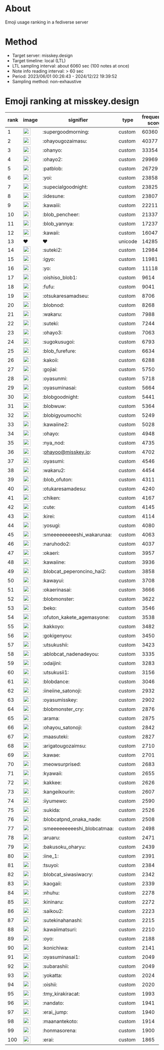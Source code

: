 # About
Emoji usage ranking in a fediverse server

# Method
- Target server: misskey.design
- Target timeline: local (LTL)
- LTL sampling interval: about 6060 sec (100 notes at once)
- Note info reading interval: > 60 sec
- Period: 2023/06/01 00:26:43 - 2024/12/22 19:39:52 
- Sampling method: non-exhaustive

# Emoji ranking at misskey.design

|rank|image|signifier|type|frequency score|
|----|----|----|----|----|
|1|<img height="24" src="https://misskey.design/emoji/supergoodmorning.webp">|:supergoodmorning:|custom|60360|
|2|<img height="24" src="https://misskey.design/emoji/ohayougozaimasu.webp">|:ohayougozaimasu:|custom|40377|
|3|<img height="24" src="https://misskey.design/emoji/ohanyo.webp">|:ohanyo:|custom|33354|
|4|<img height="24" src="https://misskey.design/emoji/ohayo2.webp">|:ohayo2:|custom|29969|
|5|<img height="24" src="https://misskey.design/emoji/patblob.webp">|:patblob:|custom|26729|
|6|<img height="24" src="https://misskey.design/emoji/yoi.webp">|:yoi:|custom|23858|
|7|<img height="24" src="https://misskey.design/emoji/supecialgoodnight.webp">|:supecialgoodnight:|custom|23825|
|8|<img height="24" src="https://misskey.design/emoji/iidesune.webp">|:iidesune:|custom|23807|
|9|<img height="24" src="https://misskey.design/emoji/kawaiii.webp">|:kawaiii:|custom|22211|
|10|<img height="24" src="https://misskey.design/emoji/blob_pencheer.webp">|:blob_pencheer:|custom|21337|
|11|<img height="24" src="https://misskey.design/emoji/blob_yannya.webp">|:blob_yannya:|custom|17237|
|12|<img height="24" src="https://misskey.design/emoji/kawaii.webp">|:kawaii:|custom|16047|
|13|❤|❤|unicode|14285|
|14|<img height="24" src="https://misskey.design/emoji/suteki2.webp">|:suteki2:|custom|12984|
|15|<img height="24" src="https://misskey.design/emoji/igyo.webp">|:igyo:|custom|11981|
|16|<img height="24" src="https://misskey.design/emoji/yo.webp">|:yo:|custom|11118|
|17|<img height="24" src="https://misskey.design/emoji/oishiso_blob1.webp">|:oishiso_blob1:|custom|9614|
|18|<img height="24" src="https://misskey.design/emoji/fufu.webp">|:fufu:|custom|9041|
|19|<img height="24" src="https://misskey.design/emoji/otsukaresamadseu.webp">|:otsukaresamadseu:|custom|8706|
|20|<img height="24" src="https://misskey.design/emoji/blobnod.webp">|:blobnod:|custom|8268|
|21|<img height="24" src="https://misskey.design/emoji/wakaru.webp">|:wakaru:|custom|7988|
|22|<img height="24" src="https://misskey.design/emoji/suteki.webp">|:suteki:|custom|7244|
|23|<img height="24" src="https://misskey.design/emoji/ohayo3.webp">|:ohayo3:|custom|7063|
|24|<img height="24" src="https://misskey.design/emoji/sugokusugoi.webp">|:sugokusugoi:|custom|6793|
|25|<img height="24" src="https://misskey.design/emoji/blob_furefure.webp">|:blob_furefure:|custom|6634|
|26|<img height="24" src="https://misskey.design/emoji/kakoii.webp">|:kakoii:|custom|6288|
|27|<img height="24" src="https://misskey.design/emoji/gojiai.webp">|:gojiai:|custom|5750|
|28|<img height="24" src="https://misskey.design/emoji/oyasunmi.webp">|:oyasunmi:|custom|5718|
|29|<img height="24" src="https://misskey.design/emoji/oyasuminasai.webp">|:oyasuminasai:|custom|5664|
|30|<img height="24" src="https://misskey.design/emoji/blobgoodnight.webp">|:blobgoodnight:|custom|5441|
|31|<img height="24" src="https://misskey.design/emoji/blobwuw.webp">|:blobwuw:|custom|5364|
|32|<img height="24" src="https://misskey.design/emoji/blobigyoumochi.webp">|:blobigyoumochi:|custom|5249|
|33|<img height="24" src="https://misskey.design/emoji/kawaiine2.webp">|:kawaiine2:|custom|5028|
|34|<img height="24" src="https://misskey.design/emoji/ohayo.webp">|:ohayo:|custom|4948|
|35|<img height="24" src="https://misskey.design/emoji/nya_nod.webp">|:nya_nod:|custom|4735|
|36|<img height="24" src="https://misskey.design/emoji/ohayoo.webp">|:ohayoo@misskey.io:|custom|4702|
|37|<img height="24" src="https://misskey.design/emoji/oyasumi.webp">|:oyasumi:|custom|4546|
|38|<img height="24" src="https://misskey.design/emoji/wakaru2.webp">|:wakaru2:|custom|4454|
|39|<img height="24" src="https://misskey.design/emoji/blob_ofuton.webp">|:blob_ofuton:|custom|4311|
|40|<img height="24" src="https://misskey.design/emoji/otukaresamadesu.webp">|:otukaresamadesu:|custom|4240|
|41|<img height="24" src="https://misskey.design/emoji/chiken.webp">|:chiken:|custom|4167|
|42|<img height="24" src="https://misskey.design/emoji/cute.webp">|:cute:|custom|4145|
|43|<img height="24" src="https://misskey.design/emoji/kirei.webp">|:kirei:|custom|4114|
|44|<img height="24" src="https://misskey.design/emoji/yosugi.webp">|:yosugi:|custom|4080|
|45|<img height="24" src="https://misskey.design/emoji/smeeeeeeeeeshi_wakarunaa.webp">|:smeeeeeeeeeshi_wakarunaa:|custom|4063|
|46|<img height="24" src="https://misskey.design/emoji/naruhodo2.webp">|:naruhodo2:|custom|4037|
|47|<img height="24" src="https://misskey.design/emoji/okaeri.webp">|:okaeri:|custom|3957|
|48|<img height="24" src="https://misskey.design/emoji/kawaiine.webp">|:kawaiine:|custom|3936|
|49|<img height="24" src="https://misskey.design/emoji/blobcat_peperoncino_hai2.webp">|:blobcat_peperoncino_hai2:|custom|3858|
|50|<img height="24" src="https://misskey.design/emoji/kawayui.webp">|:kawayui:|custom|3708|
|51|<img height="24" src="https://misskey.design/emoji/okaerinasai.webp">|:okaerinasai:|custom|3666|
|52|<img height="24" src="https://misskey.design/emoji/blobmonster.webp">|:blobmonster:|custom|3622|
|53|<img height="24" src="https://misskey.design/emoji/beko.webp">|:beko:|custom|3546|
|54|<img height="24" src="https://misskey.design/emoji/ofuton_kakete_agemasyone.webp">|:ofuton_kakete_agemasyone:|custom|3538|
|55|<img height="24" src="https://misskey.design/emoji/kakkoyo.webp">|:kakkoyo:|custom|3482|
|56|<img height="24" src="https://misskey.design/emoji/gokigenyou.webp">|:gokigenyou:|custom|3450|
|57|<img height="24" src="https://misskey.design/emoji/utsukushii.webp">|:utsukushii:|custom|3423|
|58|<img height="24" src="https://misskey.design/emoji/ablobcat_nadenadeyou.webp">|:ablobcat_nadenadeyou:|custom|3335|
|59|<img height="24" src="https://misskey.design/emoji/odaijini.webp">|:odaijini:|custom|3283|
|60|<img height="24" src="https://misskey.design/emoji/utsukusii1.webp">|:utsukusii1:|custom|3156|
|61|<img height="24" src="https://misskey.design/emoji/blobdance.webp">|:blobdance:|custom|3046|
|62|<img height="24" src="https://misskey.design/emoji/iineiine_satonoji.webp">|:iineiine_satonoji:|custom|2932|
|63|<img height="24" src="https://misskey.design/emoji/oyasumisskey.webp">|:oyasumisskey:|custom|2902|
|64|<img height="24" src="https://misskey.design/emoji/blobmonster_cry.webp">|:blobmonster_cry:|custom|2876|
|65|<img height="24" src="https://misskey.design/emoji/arama.webp">|:arama:|custom|2875|
|66|<img height="24" src="https://misskey.design/emoji/ohayou_satonoji.webp">|:ohayou_satonoji:|custom|2842|
|67|<img height="24" src="https://misskey.design/emoji/maasuteki.webp">|:maasuteki:|custom|2827|
|68|<img height="24" src="https://misskey.design/emoji/arigatougozaimsu.webp">|:arigatougozaimsu:|custom|2710|
|69|<img height="24" src="https://misskey.design/emoji/kawae.webp">|:kawae:|custom|2701|
|70|<img height="24" src="https://misskey.design/emoji/meowsurprised.webp">|:meowsurprised:|custom|2683|
|71|<img height="24" src="https://misskey.design/emoji/kyawaii.webp">|:kyawaii:|custom|2655|
|72|<img height="24" src="https://misskey.design/emoji/kakkee.webp">|:kakkee:|custom|2626|
|73|<img height="24" src="https://misskey.design/emoji/kangeikourin.webp">|:kangeikourin:|custom|2607|
|74|<img height="24" src="https://misskey.design/emoji/iiyumewo.webp">|:iiyumewo:|custom|2590|
|75|<img height="24" src="https://misskey.design/emoji/sukida.webp">|:sukida:|custom|2526|
|76|<img height="24" src="https://misskey.design/emoji/blobcatpnd_onaka_nade.webp">|:blobcatpnd_onaka_nade:|custom|2508|
|77|<img height="24" src="https://misskey.design/emoji/smeeeeeeeeeshi_blobcatmaa.webp">|:smeeeeeeeeeshi_blobcatmaa:|custom|2498|
|78|<img height="24" src="https://misskey.design/emoji/aruaru.webp">|:aruaru:|custom|2471|
|79|<img height="24" src="https://misskey.design/emoji/bakusoku_oharyu.webp">|:bakusoku_oharyu:|custom|2439|
|80|<img height="24" src="https://misskey.design/emoji/iine_1.webp">|:iine_1:|custom|2391|
|81|<img height="24" src="https://misskey.design/emoji/tsuyoi.webp">|:tsuyoi:|custom|2384|
|82|<img height="24" src="https://misskey.design/emoji/blobcat_siwasiwacry.webp">|:blobcat_siwasiwacry:|custom|2342|
|83|<img height="24" src="https://misskey.design/emoji/kaogaii.webp">|:kaogaii:|custom|2339|
|84|<img height="24" src="https://misskey.design/emoji/nhuhu.webp">|:nhuhu:|custom|2278|
|85|<img height="24" src="https://misskey.design/emoji/kininaru.webp">|:kininaru:|custom|2272|
|86|<img height="24" src="https://misskey.design/emoji/saikou2.webp">|:saikou2:|custom|2223|
|87|<img height="24" src="https://misskey.design/emoji/sutekinahanashi.webp">|:sutekinahanashi:|custom|2215|
|88|<img height="24" src="https://misskey.design/emoji/kawaiimatsuri.webp">|:kawaiimatsuri:|custom|2210|
|89|<img height="24" src="https://misskey.design/emoji/oyo.webp">|:oyo:|custom|2188|
|90|<img height="24" src="https://misskey.design/emoji/konichiwa.webp">|:konichiwa:|custom|2141|
|91|<img height="24" src="https://misskey.design/emoji/oyasuminasai1.webp">|:oyasuminasai1:|custom|2049|
|92|<img height="24" src="https://misskey.design/emoji/subarashii.webp">|:subarashii:|custom|2049|
|93|<img height="24" src="https://misskey.design/emoji/yokatta.webp">|:yokatta:|custom|2024|
|94|<img height="24" src="https://misskey.design/emoji/oishii.webp">|:oishii:|custom|2020|
|95|<img height="24" src="https://misskey.design/emoji/tmy_kirakiracat.webp">|:tmy_kirakiracat:|custom|1993|
|96|<img height="24" src="https://misskey.design/emoji/nandato.webp">|:nandato:|custom|1941|
|97|<img height="24" src="https://misskey.design/emoji/erai_jump.webp">|:erai_jump:|custom|1940|
|98|<img height="24" src="https://misskey.design/emoji/maanantekoto.webp">|:maanantekoto:|custom|1914|
|99|<img height="24" src="https://misskey.design/emoji/honmasorena.webp">|:honmasorena:|custom|1900|
|100|<img height="24" src="https://misskey.design/emoji/erai.webp">|:erai:|custom|1865|
